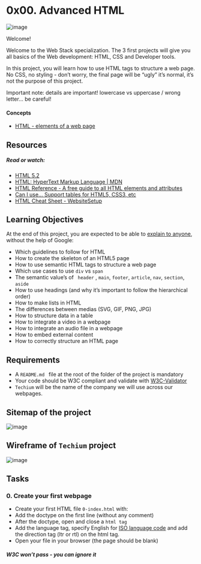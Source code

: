 # 0x00. Advanced HTML
![image](https://github.com/IamNaeto/alx-frontend/assets/105589308/ed794963-9c24-4d3e-b000-d9122cb02023)


Welcome!


Welcome to the Web Stack specialization. The 3 first projects will give you all basics of the Web development: HTML, CSS and Developer tools.

In this project, you will learn how to use HTML tags to structure a web page. No CSS, no styling - don’t worry, the final page will be “ugly” it’s normal, it’s not the purpose of this project.

Important note: details are important! lowercase vs uppercase / wrong letter… be careful!

#### Concepts
- [HTML - elements of a web page](https://intranet.alxswe.com/concepts/543)

## Resources

##### Read or watch:
- [HTML 5.2](https://intranet.alxswe.com/rltoken/3ZeSykXeV9rQhzFiW5GHcg)
- [HTML: HyperText Markup Language | MDN](https://intranet.alxswe.com/rltoken/XWdv6hMca_9jks7PN2gsbA)
- [HTML Reference - A free guide to all HTML elements and attributes](https://intranet.alxswe.com/rltoken/H59e408ohxV9x_tYOWSxvg)
- [Can I use… Support tables for HTML5, CSS3, etc](https://intranet.alxswe.com/rltoken/u6RvQ_45Xpw82Awl82NZcg)
- [HTML Cheat Sheet - WebsiteSetup](https://intranet.alxswe.com/rltoken/6SV9Z98vlb8iehxHnl9YJg)

## Learning Objectives
At the end of this project, you are expected to be able to [explain to anyone](https://intranet.alxswe.com/rltoken/F24l2-dtHshauXRVkZicyw), without the help of Google:
- Which guidelines to follow for HTML
- How to create the skeleton of an HTML5 page
- How to use semantic HTML tags to structure a web page
- Which use cases to use `` div `` vs `` span ``
- The semantic value’s of `` header`` , `` main ``, `` footer ``, `` article ``, `` nav ``, `` section ``, `` aside ``
- How to use headings (and why it’s important to follow the hierarchical order)
- How to make lists in HTML
- The differences between medias (SVG, GIF, PNG, JPG)
- How to structure data in a table
- How to integrate a video in a webpage
- How to integrate an audio file in a webpage
- How to embed external content
- How to correctly structure an HTML page

## Requirements
- A ``README.md `` file at the root of the folder of the project is mandatory
- Your code should be W3C compliant and validate with [W3C-Validator](https://intranet.alxswe.com/rltoken/Q-XyLkED_pMjSGEuZKb7Fw)
- ``Techium`` will be the name of the company we will use across our webpages.

## Sitemap of the project
![image](https://github.com/IamNaeto/alx-frontend/assets/105589308/9ad410f8-afa2-4e17-80a2-d5284f7e8337)

## Wireframe of ``Techium`` project
![image](https://github.com/IamNaeto/alx-frontend/assets/105589308/23aa9e90-3fba-41ad-aff1-08a8017976fa)

## Tasks

### 0. Create your first webpage
- Create your first HTML file ``0-index.html`` with:
- Add the doctype on the first line (without any comment)
- After the doctype, open and close a ``html tag``
- Add the language tag, specify English for [ISO language code](https://intranet.alxswe.com/rltoken/xBn1Co-FmScJ9Fn8bi6pCQ) and add the direction tag (ltr or rtl) on the html tag.
- Open your file in your browser (the page should be blank)

##### W3C won’t pass - you can ignore it